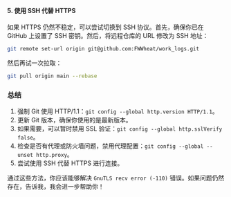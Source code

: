 #### 5. 使用 SSH 代替 HTTPS
如果 HTTPS 仍然不稳定，可以尝试切换到 SSH 协议。首先，确保你已在 GitHub 上设置了 SSH 密钥。然后，将远程仓库的 URL 修改为 SSH 地址：

```bash
git remote set-url origin git@github.com:FWWheat/work_logs.git
```

然后再试一次拉取：

```bash
git pull origin main --rebase
```

### 总结
1. 强制 Git 使用 HTTP/1.1：`git config --global http.version HTTP/1.1`。
2. 更新 Git 版本，确保你使用的是最新版本。
3. 如果需要，可以暂时禁用 SSL 验证：`git config --global http.sslVerify false`。
4. 检查是否有代理或防火墙问题，禁用代理配置：`git config --global --unset http.proxy`。
5. 尝试使用 SSH 代替 HTTPS 进行连接。

通过这些方法，你应该能够解决 `GnuTLS recv error (-110)` 错误。如果问题仍然存在，告诉我，我会进一步帮助你！